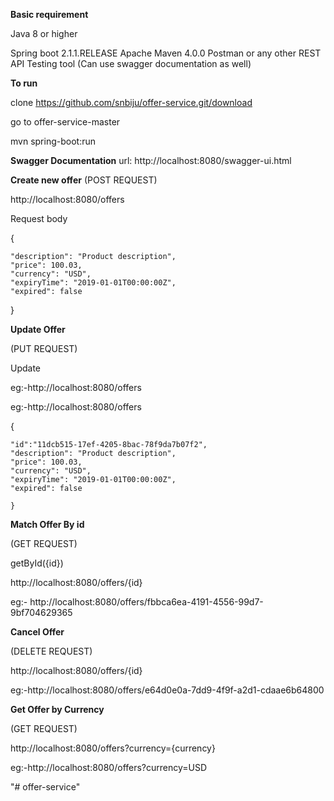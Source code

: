 **Basic requirement**

Java 8 or higher

Spring boot 2.1.1.RELEASE
Apache Maven 4.0.0
Postman or any other REST API Testing tool
(Can use swagger documentation as well)

**To run**

clone https://github.com/snbiju/offer-service.git/download

go to offer-service-master

mvn spring-boot:run

**Swagger Documentation**
url: http://localhost:8080/swagger-ui.html

**Create new offer**
(POST REQUEST)

http://localhost:8080/offers

Request body

  {
    
    "description": "Product description",
  	"price": 100.03,    
  	"currency": "USD",
  	"expiryTime": "2019-01-01T00:00:00Z",
  	"expired": false
   
   }
   
 **Update Offer**
 
 (PUT REQUEST)
 
 Update
 

  eg:-http://localhost:8080/offers
  
  eg:-http://localhost:8080/offers
  
 {
     
    "id":"11dcb515-17ef-4205-8bac-78f9da7b07f2",
    "description": "Product description",
   	"price": 100.03,    
   	"currency": "USD",
   	"expiryTime": "2019-01-01T00:00:00Z",
   	"expired": false
    
    }
   
**Match Offer By id**

(GET REQUEST)


getById({id})

http://localhost:8080/offers/{id}

eg:- http://localhost:8080/offers/fbbca6ea-4191-4556-99d7-9bf704629365
   
 
       
**Cancel Offer**

(DELETE REQUEST)

http://localhost:8080/offers/{id}

eg:-http://localhost:8080/offers/e64d0e0a-7dd9-4f9f-a2d1-cdaae6b64800
 
    
**Get Offer by Currency**

(GET REQUEST)

 http://localhost:8080/offers?currency={currency}
 
 eg:-http://localhost:8080/offers?currency=USD
 

"# offer-service" 
